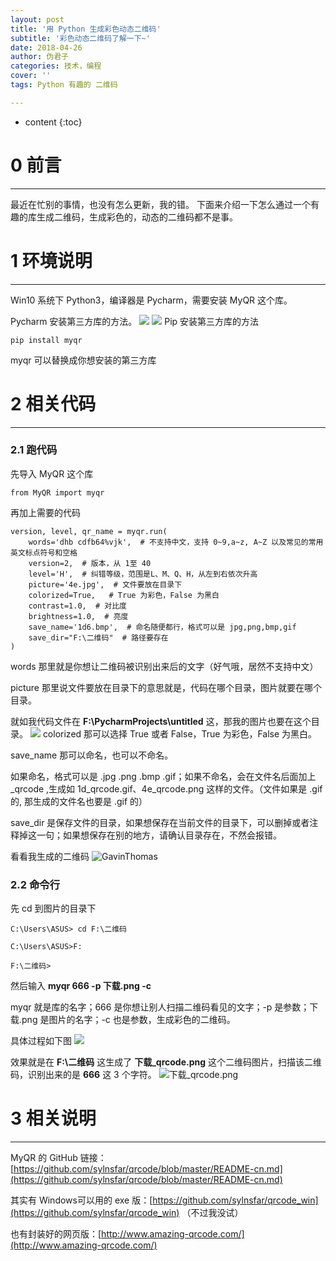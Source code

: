 ```yaml
---
layout: post
title: '用 Python 生成彩色动态二维码'
subtitle: '彩色动态二维码了解一下~'
date: 2018-04-26
author: 伪君子
categories: 技术，编程
cover: ''
tags: Python 有趣的 二维码

---
```


* content
{:toc}
#  0  前言

***



最近在忙别的事情，也没有怎么更新，我的错。
下面来介绍一下怎么通过一个有趣的库生成二维码，生成彩色的，动态的二维码都不是事。
#  1  环境说明

***



Win10 系统下 Python3，编译器是 Pycharm，需要安装 MyQR 这个库。

 Pycharm 安装第三方库的方法。
![](http://upload-images.jianshu.io/upload_images/2989110-eba62bb3986f0d64.png?imageMogr2/auto-orient/strip%7CimageView2/2/w/1240)
![](http://upload-images.jianshu.io/upload_images/2989110-c5f3b215895c51cb.png?imageMogr2/auto-orient/strip%7CimageView2/2/w/1240)
Pip 安装第三方库的方法
```
pip install myqr
```
myqr 可以替换成你想安装的第三方库
#  2  相关代码

***



###  2.1 跑代码
先导入 MyQR 这个库
```
from MyQR import myqr
```
再加上需要的代码
```
version, level, qr_name = myqr.run(
    words='dhb cdfb64%vjk',  # 不支持中文，支持 0~9,a~z, A~Z 以及常见的常用英文标点符号和空格
    version=2,  # 版本，从 1至 40
    level='H',  # 纠错等级，范围是L、M、Q、H，从左到右依次升高
    picture='4e.jpg',  # 文件要放在目录下
    colorized=True,   # True 为彩色，False 为黑白
    contrast=1.0,  # 对比度
    brightness=1.0,  # 亮度
    save_name='1d6.bmp',  # 命名随便都行，格式可以是 jpg,png,bmp,gif
    save_dir="F:\二维码"  # 路径要存在
)
```
words 那里就是你想让二维码被识别出来后的文字（好气哦，居然不支持中文）

picture 那里说文件要放在目录下的意思就是，代码在哪个目录，图片就要在哪个目录。

就如我代码文件在 **F:\PycharmProjects\untitled** 这，那我的图片也要在这个目录。
![](https://upload-images.jianshu.io/upload_images/2989110-ca5cb08443f8a13a.png?imageMogr2/auto-orient/strip%7CimageView2/2/w/1240)
colorized 那可以选择 True 或者 False，True 为彩色，False 为黑白。

save_name 那可以命名，也可以不命名。

如果命名，格式可以是 .jpg .png .bmp .gif；如果不命名，会在文件名后面加上 _qrcode ,生成如 1d_qrcode.gif、4e_qrcode.png 这样的文件。（文件如果是 .gif的, 那生成的文件名也要是 .gif 的）

save_dir 是保存文件的目录，如果想保存在当前文件的目录下，可以删掉或者注释掉这一句；如果想保存在别的地方，请确认目录存在，不然会报错。

看看我生成的二维码
![GavinThomas](https://upload-images.jianshu.io/upload_images/2989110-991a2b4e4336c27c.png?imageMogr2/auto-orient/strip%7CimageView2/2/w/1240)

### 2.2  命令行
先 cd 到图片的目录下
```
C:\Users\ASUS> cd F:\二维码

C:\Users\ASUS>F:

F:\二维码>
```
然后输入 **myqr 666 -p 下载.png -c**

myqr 就是库的名字；666 是你想让别人扫描二维码看见的文字；-p 是参数；下载.png 是图片的名字；-c 也是参数，生成彩色的二维码。

具体过程如下图
![](https://upload-images.jianshu.io/upload_images/2989110-42e61e3dba7d4fac.png?imageMogr2/auto-orient/strip%7CimageView2/2/w/1240)

效果就是在 **F:\二维码** 这生成了 **下载_qrcode.png** 这个二维码图片，扫描该二维码，识别出来的是 **666** 这 3 个字符。
![下载_qrcode.png](https://upload-images.jianshu.io/upload_images/2989110-16380c692c77b80e.png?imageMogr2/auto-orient/strip%7CimageView2/2/w/1240)
#  3  相关说明

***



MyQR 的 GitHub 链接：[https://github.com/sylnsfar/qrcode/blob/master/README-cn.md](https://github.com/sylnsfar/qrcode/blob/master/README-cn.md)

其实有 Windows可以用的 exe 版：[https://github.com/sylnsfar/qrcode_win](https://github.com/sylnsfar/qrcode_win)  （不过我没试）

也有封装好的网页版：[http://www.amazing-qrcode.com/](http://www.amazing-qrcode.com/)